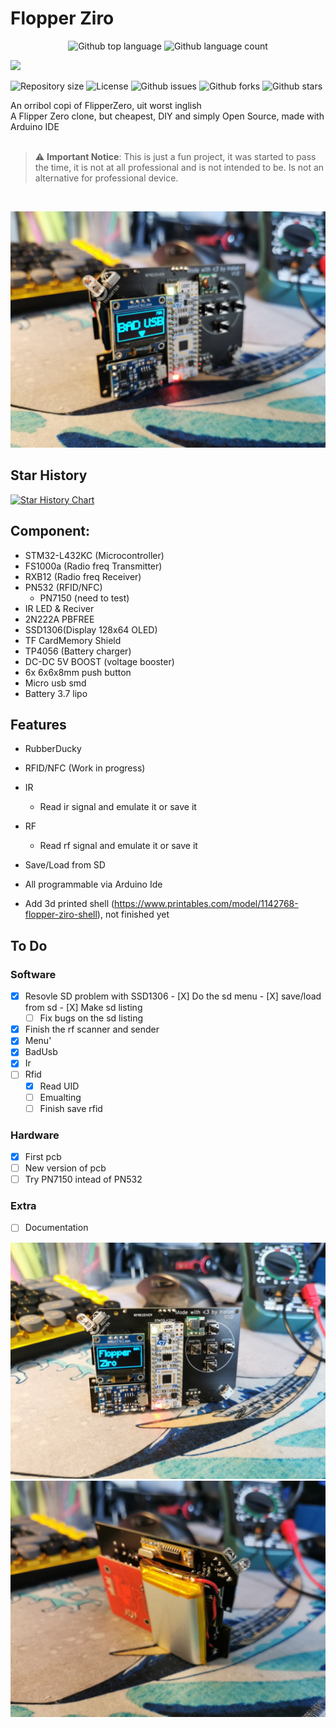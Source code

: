 # Flopper Ziro
<p align="center">
<img alt="Github top language" src="https://img.shields.io/github/languages/top/lraton/FlopperZiro?color=56BEB8">
<img alt="Github language count" src="https://img.shields.io/github/languages/count/lraton/FlopperZiro?color=56BEB8">

[<img src="https://api.gitsponsors.com/api/badge/img?id=527553495" height="20">](https://api.gitsponsors.com/api/badge/link?p=7H0/XQ9C73Jf23W5IEteyuO8mqAzGScU8PwmoMv2A+qafVsUO4/e0yVJK0qFf59xuEui5nS+JWR+KhIbo1MWc/mhsBd4CfYhxL0+LSdcrgfOEEmZ79tUKRXkdQ/4t+Bd)

<img alt="Repository size" src="https://img.shields.io/github/repo-size/lraton/FlopperZiro?color=56BEB8">
<img alt="License" src="https://img.shields.io/github/license/lraton/FlopperZiro?color=56BEB8">
<img alt="Github issues" src="https://img.shields.io/github/issues/lraton/FlopperZiro?color=56BEB8">
<img alt="Github forks" src="https://img.shields.io/github/forks/lraton/FlopperZiro?color=56BEB8">
<img alt="Github stars" src="https://img.shields.io/github/stars/lraton/FlopperZiro?color=56BEB8">

An orribol copi of FlipperZero, uit worst inglish<br>
A Flipper Zero clone, but cheapest, DIY and simply Open Source, made with Arduino IDE<br>
<br>
> ⚠️ **Important Notice**: This is just a fun project, it was started to pass the time, it is not at all professional and is not intended to be. Is not an alternative for professional device.
<br>

![side pic](/img/img-profile.jpg)

## Star History
[![Star History Chart](https://api.star-history.com/svg?repos=lraton/FlopperZiro&type=Date)](https://star-history.com/#lraton/FlopperZiro&Date)

## Component:
- STM32-L432KC (Microcontroller) 
- FS1000a (Radio freq Transmitter) 
- RXB12 (Radio freq Receiver) 
- PN532 (RFID/NFC)
    - PN7150 (need to test)
- IR LED & Reciver
- 2N222A PBFREE
- SSD1306(Display 128x64 OLED) 
- TF CardMemory Shield 
- TP4056 (Battery charger) 
- DC-DC 5V BOOST (voltage booster) 
- 6x 6x6x8mm push button 
- Micro usb smd 
- Battery 3.7 lipo


## Features

- RubberDucky
- RFID/NFC (Work in progress)
- IR 
    - Read ir signal and emulate it or save it
- RF
    - Read rf signal and emulate it or save it
- Save/Load from SD
- All programmable via Arduino Ide

- Add 3d printed shell (https://www.printables.com/model/1142768-flopper-ziro-shell), not finished yet

## To Do
### Software
- [X]    Resovle SD problem with SSD1306
    - [X]    Do the sd menu
    - [X]    save/load from sd
    - [X]    Make sd listing
        - [ ]    Fix bugs on the sd listing 
- [X]    Finish the rf scanner and sender
- [X]   Menu'
- [X]   BadUsb
- [X]   Ir
- [ ]   Rfid
    - [X]    Read UID
    - [ ]    Emualting
    - [ ]    Finish save rfid

### Hardware
- [X]   First pcb
- [ ]   New version of pcb
- [ ]   Try PN7150 intead of PN532

### Extra
- [ ]   Documentation

![front pic](/img/img-front.jpg)
![back pic](/img/img-behind.jpg)
